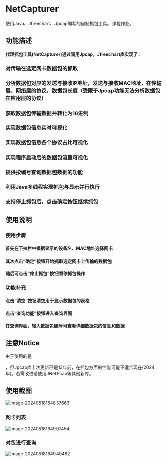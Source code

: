 # NetCapturer
使用Java、Jfreechart、Jpcap编写的自制抓包工具。课程作业。

## 功能描述
**代理抓包工具(NetCapturer)通过调用Jpcap，Jfreechart库实现了：**
### 对传输在选定网卡数据包的抓取
### 分析数据包对应的发送与接收IP地址，发送与接收MAC地址，在传输层、网络层的协议，数据包长度（受限于Jpcap功能无法分析数据包在应用层的协议）
### 获取数据包传输数据并转化为16进制
### 实现数据包信息实时可视化
### 实现数据包信息各个协议占比可视化
### 实现程序启动后的数据包流量可视化
### 提供按编号查询数据包数据的功能
### 利用Java多线程实现抓包与显示并行执行
### 支持停止抓包后，点击确定按钮继续抓包



## 使用说明

### 使用步骤
#### 首先在下拉栏中根据显示的设备名、MAC地址选择网卡
#### 其次点击“确定”按钮开始抓取选定网卡上传输的数据包
#### 随后可点击“停止抓包”按钮暂停抓包操作
### 功能补充

#### 点击“清空”按钮清空用于显示数据包的表格
#### 点击“查询功能”按钮进入查询界面
#### 在查询界面，输入数据包编号可查看详细数据包的信息和数据



## 注意Notice

由于使用的是

[Jpcap库]: https://github.com/jpcap/jpcap	"Github仓库"

，但Jpcap库上次更新已是13年前，在抓包方面的性能可能不适合现在(2024年)。若需改进请使用JNetPcap等其他新库。



## 使用截图

![image-20240518164837663](https://hila-1300222503.cos.ap-shanghai.myqcloud.com/md_image/image-20240518164837663.png)

### 网卡列表

![image-20240518164907454](https://hila-1300222503.cos.ap-shanghai.myqcloud.com/md_image/image-20240518164907454.png)

### 对包进行查询

![image-20240518164940482](https://hila-1300222503.cos.ap-shanghai.myqcloud.com/md_image/image-20240518164940482.png)
